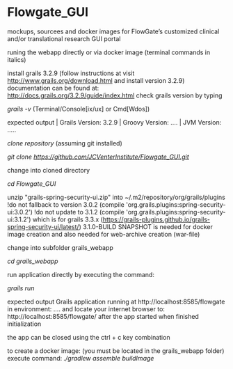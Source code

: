 # Flowgate_GUI

mockups, sourcees and docker images for FlowGate’s customized clinical and/or translational research GUI portal

runing the webapp directly or via docker image
(terminal commands in italics)

install grails 3.2.9 (follow instructions at visit http://www.grails.org/download.html and install version 3.2.9)
documentation can be found at: http://docs.grails.org/3.2.9/guide/index.html
check grails version by typing

_grails -v_  (Terminal/Console[ix/ux] or Cmd[Wdos])

expected output
| Grails Version: 3.2.9
| Groovy Version: ....
| JVM Version: .....

_clone repository_ (assuming git installed)

_git clone https://github.com/JCVenterInstitute/Flowgate_GUI.git_

change into cloned directory

_cd Flowgate_GUI_

unzip "grails-spring-security-ui.zip" into ~/.m2/repository/org/grails/plugins
!do not fallback to version 3.0.2 (compile 'org.grails.plugins:spring-security-ui:3.0.2')
!do not update to 3.1.2 (compile 'org.grails.plugins:spring-security-ui:3.1.2') which is for grails 3.3.x
(https://grails-plugins.github.io/grails-spring-security-ui/latest/)
3.1.0-BUILD SNAPSHOT is needed for docker image creation and also needed for web-archive creation (war-file)


change into subfolder grails_webapp

_cd grails_webapp_

run application directly by executing the command:

_grails run_

expected output
Grails application running at http://localhost:8585/flowgate in environment: ....
and locate your internet browser to: http://localhost:8585/flowgate/ after the app started when finished initialization

the app can be closed using the ctrl + c key combination

to create a docker image:  (you must be located in the grails_webapp folder)
execute command: 
_./gradlew assemble buildImage_
